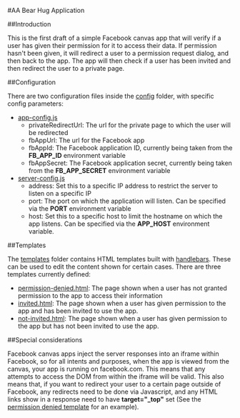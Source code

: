 #AA Bear Hug Application

##Introduction

This is the first draft of a simple Facebook canvas app that will verify if a user has given their permission for it to access their data. If permission hasn't been given, it will redirect a user to a permission request dialog, and then back to the app. The app will then check if a user has been invited and then redirect the user to a private page.


##Configuration

There are two configuration files inside the [config](config) folder, with specific config parameters:

- [app-config.js](config/app-config.js)
	- privateRedirectUrl: The url for the private page to which the user will be redirected
	- fbAppUrl: The url for the Facebook app
	- fbAppId: The Facebook application ID, currently being taken from the **FB_APP_ID** environment variable
	- fbAppSecret: The Facebook application secret, currently being taken from the **FB_APP_SECRET** environment variable
- [server-config.js](config/server-config.js)
	- address: Set this to a specific IP address to restrict the server to listen on a specific IP
	- port: The port on which the application will listen. Can be specified via the **PORT** environment variable
	- host: Set this to a specific host to limit the hostname on which the app listens. Can be specified via the **APP_HOST** environment variable.

##Templates

The [templates](templates) folder contains HTML templates built with [handlebars](http://handlebarsjs.com/). These can be used to edit the content shown for certain cases. There are three templates currently defined:

- [permission-denied.html](templates/permission-denied.html): The page shown when a user has not granted permission to the app to access their information
- [invited.html](templates/invited.html): The page shown when a user has given permission to the app and has been invited to use the app.
- [not-invited.html](templates/not-invited.html): The page shown when a user has given permission to the app but has not been invited to use the app.


##Special considerations

Facebook canvas apps inject the server responses into an iframe within Facebook, so for all intents and purposes, when the app is viewed from the canvas, your app is running on facebook.com. This means that any attempts to access the DOM from within the iframe will be valid. This also means that, if you want to redirect your user to a certain page outside of Facebook, any redirects need to be done via Javascript, and any HTML links show in a response need to have **target="_top"** set (See the [permission denied template](templates/permission-denied.html) for an example).

